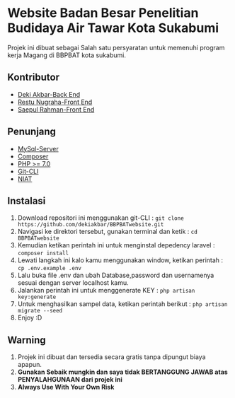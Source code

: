 # Website Badan Besar Penelitian Budidaya Air Tawar Kota Sukabumi
Projek ini dibuat sebagai Salah satu persyaratan untuk memenuhi program kerja Magang di BBPBAT kota sukabumi.
## Kontributor
- [Deki Akbar-Back End](https://github.com/dekiakbar)
- [Restu Nugraha-Front End](https://web.facebook.com/reztu.nugraha)
- [Saepul Rahman-Front End](https://web.facebook.com/portgas.rahman)

## Penunjang
- [MySql-Server](https://dev.mysql.com/downloads/mysql/)
- [Composer](https://getcomposer.org/)
- [PHP >= 7.0](www.php.net/)
- [Git-CLI](https://git-scm.com/downloads)
- [NIAT](https://id.wikipedia.org/wiki/Niat)

## Instalasi
1. Download repositori ini menggunakan git-CLI : `git clone https://github.com/dekiakbar/BBPBATwebsite.git`
2. Navigasi ke direktori tersebut, gunakan terminal dan ketik : `cd BBPBATwebsite`
3. Kemudian ketikan perintah ini untuk menginstal depedency laravel : `composer install`
4. Lewati langkah ini kalo kamu menggunakan window, ketikan perintah : `cp .env.example .env` 
5. Lalu buka file .env dan ubah Database,password dan usernamenya sesuai dengan server localhost kamu.
6. Jalankan perintah ini untuk menggenerate KEY : `php artisan key:generate`
7. Untuk menghasilkan sampel data, ketikan perintah berikut : `php artisan migrate --seed`
8. Enjoy :D

## Warning
1. Projek ini dibuat dan tersedia secara gratis tanpa dipungut biaya apapun. 
2. **Gunakan Sebaik mungkin dan saya tidak BERTANGGUNG JAWAB atas PENYALAHGUNAAN dari projek ini**
3. **Always Use With Your Own Risk**